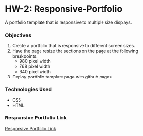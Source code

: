 # HW-2: Responsive-Portfolio

A portfolio template that is responsive to multiple size displays.

### Objectives
1.	Create a portfolio that is responsive to different screen sizes.
2.	Have the page resize the sections on the page at the following breakpoints.
    - 980 pixel width
    - 768 pixel width
    -	640 pixel width
3.	Deploy portfolio template page with github pages.


### Technologies Used
- CSS
- HTML

### Responsive Portfolio Link
[Responsive Portfolio Link](https://radhikabgupta.github.io/Responsive-Portfolio/)
